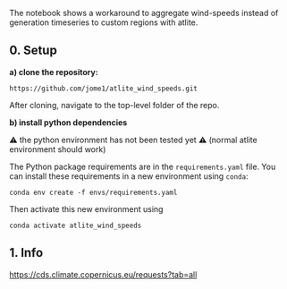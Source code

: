 The notebook shows a workaround to aggregate wind-speeds instead of generation timeseries to custom regions with atlite.

## 0. Setup
__a) clone the repository:__

`https://github.com/jome1/atlite_wind_speeds.git`

After cloning, navigate to the top-level folder of the repo.

__b) install python dependencies__

⚠️ the python environment has not been tested yet ⚠️ (normal atlite environment should work)

The Python package requirements are in the `requirements.yaml` file. You can install these requirements in a new environment using `conda`:

`conda env create -f envs/requirements.yaml`

Then activate this new environment using

`conda activate atlite_wind_speeds`

## 1. Info

https://cds.climate.copernicus.eu/requests?tab=all


